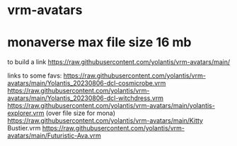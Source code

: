 # vrm-avatars
# monaverse max file size 16 mb
to build a link
https://raw.githubusercontent.com/yolantis/vrm-avatars/main/

links to some favs:
https://raw.githubusercontent.com/yolantis/vrm-avatars/main/Yolantis_20230806-dcl-cosmicrobe.vrm
https://raw.githubusercontent.com/yolantis/vrm-avatars/main/Yolantis_20230806-dcl-witchdress.vrm
https://raw.githubusercontent.com/yolantis/vrm-avatars/main/yolantis-explorer.vrm  (over file size for mona)
https://raw.githubusercontent.com/yolantis/vrm-avatars/main/Kitty Bustier.vrm
https://raw.githubusercontent.com/yolantis/vrm-avatars/main/Futuristic-Ava.vrm
